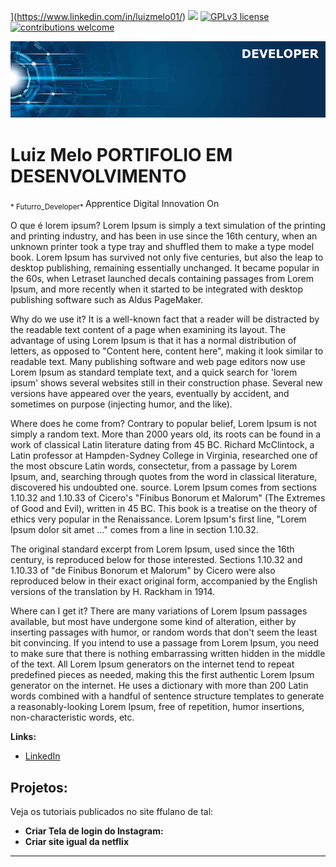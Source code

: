 </a>](https://www.linkedin.com/in/luizmelo01/) [![](https://img.shields.io/badge/python-3.7+-blue.svg)](https://www.python.org/downloads/release/python-365/) [![GPLv3 license](https://img.shields.io/badge/License-GPLv3-blue.svg)](http://perso.crans.org/besson/LICENSE.html) [![contributions welcome](https://img.shields.io/badge/contributions-welcome-brightgreen.svg?style=flat)](https://github.com/carlosfab/data_science/issues)

<p align="center">
  <img src="banner.png" >
</p>

# Luiz Melo PORTIFOLIO EM DESENVOLVIMENTO
<sub>* Futurro_Developer* </sub> Apprentice Digital Innovation On 

O que é lorem ipsum?
Lorem Ipsum is simply a text simulation of the printing and printing industry, and has been in use since the 16th century, when an unknown printer took a type tray and shuffled them to make a type model book. Lorem Ipsum has survived not only five centuries, but also the leap to desktop publishing, remaining essentially unchanged. It became popular in the 60s, when Letraset launched decals containing passages from Lorem Ipsum, and more recently when it started to be integrated with desktop publishing software such as Aldus PageMaker.

Why do we use it?
It is a well-known fact that a reader will be distracted by the readable text content of a page when examining its layout. The advantage of using Lorem Ipsum is that it has a normal distribution of letters, as opposed to "Content here, content here", making it look similar to readable text. Many publishing software and web page editors now use Lorem Ipsum as standard template text, and a quick search for 'lorem ipsum' shows several websites still in their construction phase. Several new versions have appeared over the years, eventually by accident, and sometimes on purpose (injecting humor, and the like).


Where does he come from?
Contrary to popular belief, Lorem Ipsum is not simply a random text. More than 2000 years old, its roots can be found in a work of classical Latin literature dating from 45 BC. Richard McClintock, a Latin professor at Hampden-Sydney College in Virginia, researched one of the most obscure Latin words, consectetur, from a passage by Lorem Ipsum, and, searching through quotes from the word in classical literature, discovered his undoubted one. source. Lorem Ipsum comes from sections 1.10.32 and 1.10.33 of Cicero's "Finibus Bonorum et Malorum" (The Extremes of Good and Evil), written in 45 BC. This book is a treatise on the theory of ethics very popular in the Renaissance. Lorem Ipsum's first line, "Lorem Ipsum dolor sit amet ..." comes from a line in section 1.10.32.

The original standard excerpt from Lorem Ipsum, used since the 16th century, is reproduced below for those interested. Sections 1.10.32 and 1.10.33 of "de Finibus Bonorum et Malorum" by Cicero were also reproduced below in their exact original form, accompanied by the English versions of the translation by H. Rackham in 1914.

Where can I get it?
There are many variations of Lorem Ipsum passages available, but most have undergone some kind of alteration, either by inserting passages with humor, or random words that don't seem the least bit convincing. If you intend to use a passage from Lorem Ipsum, you need to make sure that there is nothing embarrassing written hidden in the middle of the text. All Lorem Ipsum generators on the internet tend to repeat predefined pieces as needed, making this the first authentic Lorem Ipsum generator on the internet. He uses a dictionary with more than 200 Latin words combined with a handful of sentence structure templates to generate a reasonably-looking Lorem Ipsum, free of repetition, humor insertions, non-characteristic words, etc.


**Links:**
* [LinkedIn](https://www.linkedin.com/in/luizmelo01/)



## Projetos:
Veja os tutoriais publicados no site ffulano de tal:

* **Criar Tela de login do Instagram:** 
* **Criar site igual da netflix**

---





